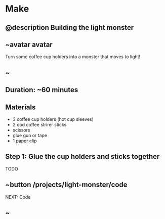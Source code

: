 # Make

## @description Building the light monster

## ~avatar avatar

Turn some coffee cup holders into a monster that moves to light!

## ~

## Duration: ~60 minutes

## Materials

* 3 coffee cup holders (hot cup sleeves)
* 2 ood coffee strirer sticks
* scissors
* glue gun or tape
* 1 paper clip

## Step 1: Glue the cup holders and sticks together

TODO

## ~button /projects/light-monster/code
NEXT: Code
## ~